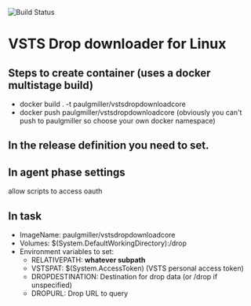 ![Build Status](https://msasg.visualstudio.com/_apis/public/build/definitions/b03927a9-4d41-4a29-865d-b1d980f6dee9/5569/badge)


# VSTS Drop downloader for Linux

## Steps to create container (uses a docker multistage build)

- docker build . -t paulgmiller/vstsdropdownloadcore
- docker push paulgmiller/vstsdropdownloadcore
  (obviously you can't push to paulgmiller so choose your own docker namespace)

## In the release definition you need to set.

## In agent phase settings

allow scripts to access oauth

## In task

- ImageName: paulgmiller/vstsdropdownloadcore
- Volumes: $(System.DefaultWorkingDirectory):/drop
- Environment variables to set:
  - RELATIVEPATH: __whatever subpath__
  - VSTSPAT: $(System.AccessToken) (VSTS personal access token)
  - DROPDESTINATION: Destination for drop data (or /drop if unspecified)
  - DROPURL: Drop URL to query
